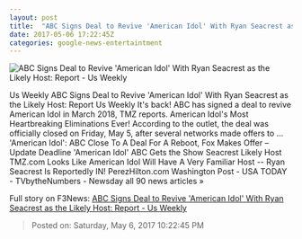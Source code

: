 ```yaml
---
layout: post
title:  "ABC Signs Deal to Revive 'American Idol' With Ryan Seacrest as the Likely Host: Report - Us Weekly"
date: 2017-05-06 17:22:45Z
categories: google-news-entertaintment
---
```


![ABC Signs Deal to Revive 'American Idol' With Ryan Seacrest as the Likely Host: Report - Us Weekly](http://img.usmagazine.com/social/gettyimages-512414378-copy-7ca957c2-ea3e-4e65-b2e1-47dae1c005aa.jpg)

Us Weekly ABC Signs Deal to Revive 'American Idol' With Ryan Seacrest as the Likely Host: Report Us Weekly It's back! ABC has signed a deal to revive American Idol in March 2018, TMZ reports. American Idol's Most Heartbreaking Eliminations Ever! According to the outlet, the deal was officially closed on Friday, May 5, after several networks made offers to ... 'American Idol': ABC Close To A Deal For A Reboot, Fox Makes Offer – Update Deadline 'American Idol' ABC Gets the Show Seacrest Likely Host TMZ.com Looks Like American Idol Will Have A Very Familiar Host -- Ryan Seacrest Is Reportedly IN! PerezHilton.com Washington Post - USA TODAY - TVbytheNumbers - Newsday all 90 news articles »


Full story on F3News: [ABC Signs Deal to Revive 'American Idol' With Ryan Seacrest as the Likely Host: Report - Us Weekly](http://www.f3nws.com/n/3xnK2)

> Posted on: Saturday, May 6, 2017 10:22:45 PM
